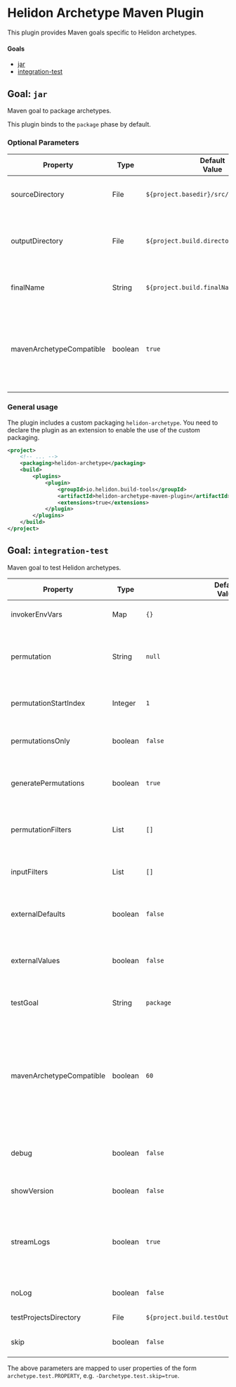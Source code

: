 # Helidon Archetype Maven Plugin

This plugin provides Maven goals specific to Helidon archetypes.

#### Goals

* [jar](#goal-jar)
* [integration-test](#goal-integration-test)

## Goal: `jar`

Maven goal to package archetypes.

This plugin binds to the `package` phase by default.

### Optional Parameters

| Property                 | Type    | Default<br/>Value                       | Description                                                                          |
|--------------------------|---------|-----------------------------------------|--------------------------------------------------------------------------------------|
| sourceDirectory          | File    | `${project.basedir}/src/main/archetype` | The archetype source directory                                                       |
| outputDirectory          | File    | `${project.build.directory}`            | The project build output directory. (e.g. {@code target/})                           |
| finalName                | String  | `${project.build.finalName}`            | Name of the generated JAR                                                            |
| mavenArchetypeCompatible | boolean | `true`                                  | Indicate if the generated JAR should be compatible with the `maven-archetype-plugin` |

### General usage

The plugin includes a custom packaging `helidon-archetype`. You need to declare the plugin as an extension to enable
 the use of the custom packaging.

```xml
<project>
    <!-- ... -->
    <packaging>helidon-archetype</packaging>
    <build>
        <plugins>
            <plugin>
                <groupId>io.helidon.build-tools</groupId>
                <artifactId>helidon-archetype-maven-plugin</artifactId>
                <extensions>true</extensions>
            </plugin>
        </plugins>
    </build>
</project>
```

## Goal: `integration-test`

Maven goal to test Helidon archetypes.

| Property                 | Type    | Default<br/>Value                               | Description                                                                                                                |
|--------------------------|---------|-------------------------------------------------|----------------------------------------------------------------------------------------------------------------------------|
| invokerEnvVars           | Map     | `{}`                                            | Invoker environment variables                                                                                              |
| permutation              | String  | `null`                                          | Indices (comma separated) of the permutations to process                                                                   |
| permutationStartIndex    | Integer | `1`                                             | Permutation start index (resume-from)                                                                                      |
| permutationsOnly         | boolean | `false`                                         | Whether to only generate input permutations                                                                                |
| generatePermutations     | boolean | `true`                                          | Whether to auto-compute input permutations                                                                                 |
| permutationFilters       | List    | `[]`                                            | Permutation filters to filter the computed permutations.                                                                   |
| inputFilters             | List    | `[]`                                            | Input filters to use when computing permutations                                                                           |
| externalDefaults         | boolean | `false`                                         | External defaults to use when generating archetypes                                                                        |
| externalValues           | boolean | `false`                                         | External values to use when generating archetypes                                                                          |
| testGoal                 | String  | `package`                                       | The goal to use when building archetypes.                                                                                  |
| mavenArchetypeCompatible | boolean | `60`                                            | Indicate if the project should be generated with the maven-archetype-plugin or with the Helidon archetype engine directly. |
| debug                    | boolean | `false`                                         | Whether to show debug statements in the build output                                                                       |
| showVersion              | boolean | `false`                                         | flag to show the maven version used.                                                                                       |
| streamLogs               | boolean | `true`                                          | Flag used to determine whether the build logs should be output to the normal mojo log.                                     |
| noLog                    | boolean | `false`                                         | Suppress logging to the `build.log` file                                                                                   |
| testProjectsDirectory    | File    | `${project.build.testOutputDirectory}/projects` | Directory of test projects                                                                                                 |
| skip                     | boolean | `false`                                         | Skip the integration test                                                                                                  |

The above parameters are mapped to user properties of the form `archetype.test.PROPERTY`, e.g. `-Darchetype.test.skip=true`.